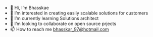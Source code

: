 - 👋 Hi, I’m Bhasskae
- 👀 I’m interested in creating easily scalable solutions for customers
- 🌱 I’m currently learning Solutions architect
- 💞️ I’m looking to collaborate on open source prjects
- 📫 How to reach me bhasskar_97@hotmail.com

<!---
Codzaniac/Codzaniac is a ✨ special ✨ repository because its `README.md` (this file) appears on your GitHub profile.
You can click the Preview link to take a look at your changes.
--->
